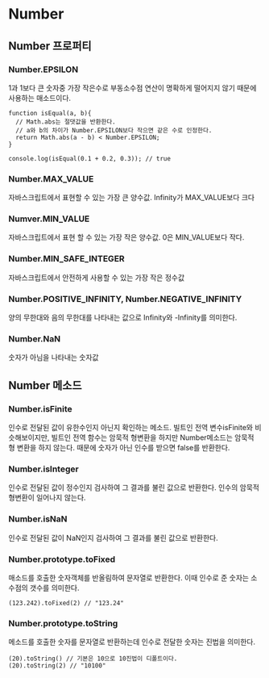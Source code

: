 # Number



## Number 프로퍼티

### Number.EPSILON

1과 1보다 큰 숫자중 가장 작은수로 부동소수점 연산이 명확하게 떨어지지 않기 때문에 사용하는 매소드이다.

```
function isEqual(a, b){
  // Math.abs는 절댓값을 반환한다.
  // a와 b의 차이가 Number.EPSILON보다 작으면 같은 수로 인정한다.
  return Math.abs(a - b) < Number.EPSILON;
}

console.log(isEqual(0.1 + 0.2, 0.3)); // true
```

### Number.MAX_VALUE

자바스크립트에서 표현할 수 있는 가장 큰 양수값. Infinity가 MAX_VALUE보다 크다

### Numver.MIN_VALUE

자바스크립트에서 표현 할 수 있는 가장 작은 양수값. 0은 MIN_VALUE보다 작다.

### Number.MIN_SAFE_INTEGER

자바스크립트에서 안전하게 사용할 수 있는 가장 작은 정수값

### Number.POSITIVE_INFINITY, Number.NEGATIVE_INFINITY

양의 무한대와 음의 무한대를 나타내는 값으로 Infinity와 -Infinity를 의미한다.

### Number.NaN

숫자가 아님을 나타내는 숫자값



## Number 메소드

### Number.isFinite

인수로 전달된 값이 유한수인지 아닌지 확인하는 메소드. 빌트인 전역 변수isFinite와 비슷해보이지만, 빌트인 전역 함수는 암묵적 형변환을 하지만 Number메소드는 암묵적 형 변환을 하지 않는다. 때문에 숫자가 아닌 인수를 받으면 false를 반환한다.

### Number.isInteger

인수로 전달된 값이 정수인지 검사하여 그 결과를 불린 값으로 반환한다. 인수의 암묵적 형변환이 일어나지 않는다.

### Number.isNaN

인수로 전달된 값이 NaN인지 검사하여 그 결과를 불린 값으로 반환한다.

### Number.prototype.toFixed

매소드를 호출한 숫자객체를 반올림하여  문자열로 반환한다. 이때 인수로 준 숫자는 소수점의 갯수를 의미한다.

```
(123.242).toFixed(2) // "123.24"
```

### Number.prototype.toString

메소드를 호출한 숫자를 문자열로 반환하는데 인수로 전달한 숫자는 진법을 의미한다. 

```
(20).toString() // 기본은 10으로 10진법이 디폴트이다.
(20).toString(2) // "10100"
```

